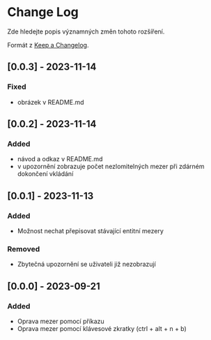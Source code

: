 # Change Log

Zde hledejte popis významných změn tohoto rozšíření.

Formát z [Keep a Changelog](https://keepachangelog.com/en/1.0.0/).

## [0.0.3] - 2023-11-14

### Fixed

- obrázek v README.md  

## [0.0.2] - 2023-11-14

### Added

- návod a odkaz v README.md
- v upozornění zobrazuje počet nezlomitelných mezer při zdárném dokončení vkládání

## [0.0.1] - 2023-11-13

### Added

- Možnost nechat přepisovat stávající entitní mezery

### Removed

- Zbytečná upozornění se uživateli již nezobrazují

## [0.0.0] - 2023-09-21

### Added

- Oprava mezer pomocí příkazu
- Oprava mezer pomocí klávesové zkratky (ctrl + alt + n + b)